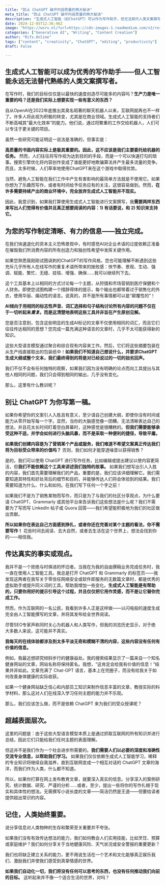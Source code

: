 ```yaml
---
title: "防止 ChatGPT 破坏内容质量的两大秘诀"
meta_title: "防止 ChatGPT 破坏内容质量的两大秘诀"
description: "生成式人工智能（如ChatGPT）可以作为写作助手，但无法取代人类文案撰写者。高质量的内容创作至关重要，依赖AI可能导致重复和缺乏原创性。为了撰写有价值的内容，作者需明确主题并具备相关知识。AI应被视为灵感来源，而非内容创作的主要工具。有效的信息传递和人类的独特视角仍然是沟通和教育的核心，自动化过度可能会削弱我们的思考能力和创造力。"
date: 2024-12-05T12:36:46Z
image: "https://wsrv.nl/?url=https://cdn-images-1.readmedium.com/v2/resize:fit:800/0*t1bC7wcFCXjk0s_a"
categories: ["Generative AI", "Writing", "Content Creation"]
author: "Rifx.Online"
tags: ["content", "creativity", "ChatGPT", "editing", "productivity"]
draft: False

---
```




## 生成式人工智能可以成为优秀的写作助手——但人工智能永远无法替代熟练的人类文案撰写者。



在写作时，我们的目标仅仅是以最快的速度创造尽可能多的内容吗？**生产力是唯一重要的吗？还是我们实际上想要实现一些有意义的东西？**

自从OpenAI在2022年底推出其臭名昭著的聊天机器人以来，互联网就再也不一样了。许多人将此视为积极的转变，尤其是在商业领域。生成式人工智能的支持者们不断高喊其“最大化效率”的能力。他们说，通过将繁重的工作交给机器人，人们可以专注于更关键的项目。

虽然一些研究可能证明这一说法是准确的，但事实是：

**高质量的书面内容实际上是极其重要的。因此，这不应该是我们主要委托给机器的任务。** 然而，人们往往将写作视为达到目的的手段，而是一个可以快速打勾的琐事。搜索引擎优化将内容创作变成了谁能更好地欺骗算法并产生最多流量的竞争。而且，太多时候，人们草率地使用ChatGPT来在这个游戏中取得优势。

当然，避免人工智能在我们工作中产生有害影响的最简单方法就是不使用它。如果你想为了乐趣而写作，或者有时间给予任务应有的关注，这很容易做到。然而，**在许多需要持续产出的商业环境中，完全放弃生成式人工智能并不现实。**

因此，我意识到，如果我打算使用生成式人工智能进行文案撰写，我**需要两样东西来写出人们觉得有价值并且真正想要阅读的内容：1\) 有话要说，和 2\) 知识来支持它。**

## 为您的写作制定清晰、有力的信息——独立完成。

在我们快速退化的资本主义恐怖景观中，有时感觉AI对企业术语的过度依赖正准备在摧毁我们所消费内容的所有创造力和独创性希望中发挥关键作用。

如果您熟悉我刚刚试图讽刺的ChatGPT的写作风格，您也可能理解不断遇到这些充斥几乎所有人在线写作的重复术语所带来的挫败感：快节奏、景观、生动、强调、赋能、繁忙、无缝、挂毯、增强、确保……我可以继续列下去。

这个工具基本上以相同的方式讨论每一个主题，从狩猎和市场营销到医疗保健和个人财务。即使您试图构建一个措辞得体的提示，每个输出也都带着过于销售化的外衣，使用华丽、煽动性的语言。说真的，并不是所有事情都可以是“颠覆性的”！

**AI倾向于用相同的标志性声音、词汇选择和句子结构讨论所有内容的问题不仅在于一切听起来*重复*。而是这清楚地表明这些工具并非旨在产生原创见解。**

您是否注意到，包含这些明显的生成AI标记的文章不仅使用相同的词汇，而且它们往往传达相同的思想？您完成一篇充满这种语言的文章时，几乎不太可能获得新的知识。

这些大型语言模型通过聚合和综合现有内容来工作。然后，它们将这些摘要包装在从生产线直接取出的包装纸中！**如果我们不知道自己想说什么，并要求ChatGPT生成大纲或整个文本，我们最终得到的将是对已经说过的一切的拙劣回声。**

我们不仅不会有任何独特的观察，如果我们因为没有明确的论点而向工具提出与其他人相同的问题，我们只会得到相同的输出，几乎没有变化。

那么，这里有什么教训呢？

## 别让 ChatGPT 为你写第一稿。

如果你希望你的文案引人入胜且有意义，至少请自己创建大纲，即使你没有时间或能力从零开始写每一个字。显然，当你的大脑感觉像一团糟，无法清晰表达自己的想法，并且花太长时间盯着空白屏幕时，这种感觉是很糟糕的。**但我们需要能够承受这种不适，并学会如何进行头脑风暴，而不是采取一种便利的捷径，导致平庸。**

**如果我们创建内容是为了营销某个产品或服务，我们难道不希望文案真正传达我们将为目标受众带来的价值吗？** 否则，我们如何才能穿透噪音以获得销售？

是的，我们可以使用 ChatGPT 进行写作任务，比如编辑或提出建议以使内容更简洁，但**我们不能依赖这个工具来讲述我们独特的故事。** 如果我们想写出引人入胜的内容，我们首先需要理解我们的产品，重要的是，我们应该详细理解它。我们需要知道其特性和好处背后的细节和目的，并能够传达人们将会体验到的结果。我们需要知道为什么、什么和如何。在我们写下任何一个字之前！

如果我们不是为了销售某物而写作，而只是为了与我们的社区分享观点，为什么要请 ChatGPT、Grammarly 或其他平台来告诉我们这些想法是什么呢？我们不需要为了写而写 LinkedIn 帖子或 Quora 回答——我们希望能积极地为我们的社区做出贡献。

**所以如果你在表达自己方面感到挣扎，或者你还在完善对某个主题的看法，你不需要写作！** 花些时间去阅读、去大自然，或者去生活在这个世界上，想法会找到你的——相信我。

## 传达真实的事实或观点。

我并不是一个拒绝与时俱进的怀旧者。当我在为我的自由撰稿业务完成任务时，我一直在使用人工智能工具。我总是打开 ChatGPT 和 Grammarly 的标签页——我发现这两者在我写关于零信任网络安全或软件即服务的无数篇文章时，都是优秀的虚拟助手或提升同义词的工具，帮助我增加一些变化。**生成式人工智能是有帮助的，只要你用好的提示引导这个过程，并且仅仅把它用作灵感，而不是让它替你完成工作。**

然而，作为互联网的一名公民，我看到许多人正是这样做——以闪电般的速度生成完全由人工智能撰写的文章，并将其发布给全世界阅读。

尽管SEO专家声称同时关心为机器人和人类写作，但我的浏览历史显示，对于绝大多数人来说，这可能并不真实。

**我每天的在线体验都涉及到太多平淡无奇和模糊不清的内容，这些内容没有任何有价值的信息。**

例如，我最近想研究倾斜步行的健康益处。我的搜索结果显示了一篇来自一个知名健身网站的文章，网站名称将保持匿名。我想，“这肯定会给我有价值的信息！”结果并非如此。文章充满了 Chat-GPT 语言，基本上在兜圈子，而没有给我关于如何改善身体健康的实际收获。

如果一个健身网站缺乏信心和内部员工知识来制作信息丰富的文章，教授实际的科学材料，那么这对人们在线深入学习任何主题的能力并不乐观。

那么，我们应该怎么做，而不是依赖 ChatGPT 来为我们的受众授课呢？

## 超越表面层次。

这里的问题是：由于这些大型语言模型本质上是通过抓取互联网的所有知识并进行总结，因此它们只能给我们任何主题的表面理解。

但这并不是我们作为一个社会进步所需要的。**我们需要人们以必要的深度和准确性交流专业信息，以帮助我们学习。** 如果我们仅仅依赖生成式人工智能学习，稀释的专业知识将继续自我滋养，直到互联网变成一个相互对话的 ChatGPT 文章的海洋，而我们作为人类，什么都不知道。

所以，如果你打算在网上发布教育文章，就要深入真实的信息。分享深入的案例研究、统计数据、研究、严谨的分析……或者，至少，提出一些将你的写作扎根于现实和具体性的想法。无需撰写小说长度的文章——简洁仍然是王道——但要给读者提供超出常识的内容。

## 记住，人类始终重要。

说分享信息对人类物种的生存和繁荣至关重要并不夸张。

如果我们没有有效传达想法的能力，我们如何教会人们实用技能，比如烹饪、预算或家庭维护？我们如何分享关于当地健康风险、天气状况或安全警报的重要更新？

我们也将缺乏建立关系的能力，更不用说生活在一个艺术和文化能够真正娱乐我们、激励我们并使我们感受到真挚情感的世界。

**如果我们自动化一切，我们将没有任何可以思考的东西，也没有任何推动我们向前的目标。** 这听起来并不像一个适合生活的世界，对吗？

